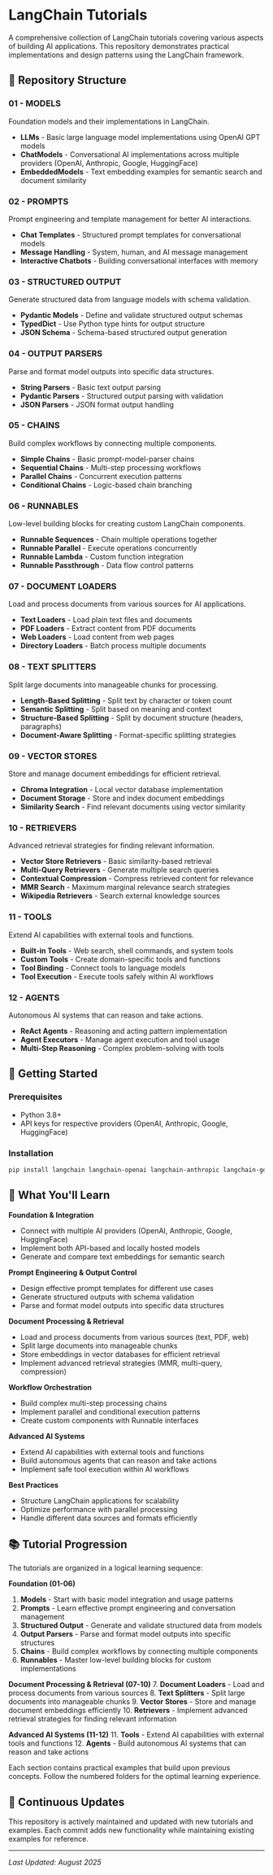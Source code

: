 # LangChain Tutorials

A comprehensive collection of LangChain tutorials covering various aspects of building AI applications. This repository demonstrates practical implementations and design patterns using the LangChain framework.

## 📁 Repository Structure

### 01 - MODELS
Foundation models and their implementations in LangChain.

- **LLMs** - Basic large language model implementations using OpenAI GPT models
- **ChatModels** - Conversational AI implementations across multiple providers (OpenAI, Anthropic, Google, HuggingFace)
- **EmbeddedModels** - Text embedding examples for semantic search and document similarity

### 02 - PROMPTS
Prompt engineering and template management for better AI interactions.

- **Chat Templates** - Structured prompt templates for conversational models
- **Message Handling** - System, human, and AI message management
- **Interactive Chatbots** - Building conversational interfaces with memory

### 03 - STRUCTURED OUTPUT
Generate structured data from language models with schema validation.

- **Pydantic Models** - Define and validate structured output schemas
- **TypedDict** - Use Python type hints for output structure
- **JSON Schema** - Schema-based structured output generation

### 04 - OUTPUT PARSERS
Parse and format model outputs into specific data structures.

- **String Parsers** - Basic text output parsing
- **Pydantic Parsers** - Structured output parsing with validation
- **JSON Parsers** - JSON format output handling

### 05 - CHAINS
Build complex workflows by connecting multiple components.

- **Simple Chains** - Basic prompt-model-parser chains
- **Sequential Chains** - Multi-step processing workflows
- **Parallel Chains** - Concurrent execution patterns
- **Conditional Chains** - Logic-based chain branching

### 06 - RUNNABLES
Low-level building blocks for creating custom LangChain components.

- **Runnable Sequences** - Chain multiple operations together
- **Runnable Parallel** - Execute operations concurrently
- **Runnable Lambda** - Custom function integration
- **Runnable Passthrough** - Data flow control patterns

### 07 - DOCUMENT LOADERS
Load and process documents from various sources for AI applications.

- **Text Loaders** - Load plain text files and documents
- **PDF Loaders** - Extract content from PDF documents
- **Web Loaders** - Load content from web pages
- **Directory Loaders** - Batch process multiple documents

### 08 - TEXT SPLITTERS
Split large documents into manageable chunks for processing.

- **Length-Based Splitting** - Split text by character or token count
- **Semantic Splitting** - Split based on meaning and context
- **Structure-Based Splitting** - Split by document structure (headers, paragraphs)
- **Document-Aware Splitting** - Format-specific splitting strategies

### 09 - VECTOR STORES
Store and manage document embeddings for efficient retrieval.

- **Chroma Integration** - Local vector database implementation
- **Document Storage** - Store and index document embeddings
- **Similarity Search** - Find relevant documents using vector similarity

### 10 - RETRIEVERS
Advanced retrieval strategies for finding relevant information.

- **Vector Store Retrievers** - Basic similarity-based retrieval
- **Multi-Query Retrievers** - Generate multiple search queries
- **Contextual Compression** - Compress retrieved content for relevance
- **MMR Search** - Maximum marginal relevance search strategies
- **Wikipedia Retrievers** - Search external knowledge sources

### 11 - TOOLS
Extend AI capabilities with external tools and functions.

- **Built-in Tools** - Web search, shell commands, and system tools
- **Custom Tools** - Create domain-specific tools and functions
- **Tool Binding** - Connect tools to language models
- **Tool Execution** - Execute tools safely within AI workflows

### 12 - AGENTS
Autonomous AI systems that can reason and take actions.

- **ReAct Agents** - Reasoning and acting pattern implementation
- **Agent Executors** - Manage agent execution and tool usage
- **Multi-Step Reasoning** - Complex problem-solving with tools

## 🚀 Getting Started

### Prerequisites
- Python 3.8+
- API keys for respective providers (OpenAI, Anthropic, Google, HuggingFace)

### Installation
```bash
pip install langchain langchain-openai langchain-anthropic langchain-google-genai langchain-huggingface python-dotenv scikit-learn numpy
```

## 🔧 What You'll Learn

**Foundation & Integration**
- Connect with multiple AI providers (OpenAI, Anthropic, Google, HuggingFace)
- Implement both API-based and locally hosted models
- Generate and compare text embeddings for semantic search

**Prompt Engineering & Output Control**
- Design effective prompt templates for different use cases
- Generate structured outputs with schema validation
- Parse and format model outputs into specific data structures

**Document Processing & Retrieval**
- Load and process documents from various sources (text, PDF, web)
- Split large documents into manageable chunks
- Store embeddings in vector databases for efficient retrieval
- Implement advanced retrieval strategies (MMR, multi-query, compression)

**Workflow Orchestration**
- Build complex multi-step processing chains
- Implement parallel and conditional execution patterns
- Create custom components with Runnable interfaces

**Advanced AI Systems**
- Extend AI capabilities with external tools and functions
- Build autonomous agents that can reason and take actions
- Implement safe tool execution within AI workflows

**Best Practices**
- Structure LangChain applications for scalability
- Optimize performance with parallel processing
- Handle different data sources and formats efficiently

## 📚 Tutorial Progression

The tutorials are organized in a logical learning sequence:

**Foundation (01-06)**
1. **Models** - Start with basic model integration and usage patterns
2. **Prompts** - Learn effective prompt engineering and conversation management
3. **Structured Output** - Generate and validate structured data from models
4. **Output Parsers** - Parse and format model outputs into specific structures
5. **Chains** - Build complex workflows by connecting multiple components
6. **Runnables** - Master low-level building blocks for custom implementations

**Document Processing & Retrieval (07-10)**
7. **Document Loaders** - Load and process documents from various sources
8. **Text Splitters** - Split large documents into manageable chunks
9. **Vector Stores** - Store and manage document embeddings efficiently
10. **Retrievers** - Implement advanced retrieval strategies for finding relevant information

**Advanced AI Systems (11-12)**
11. **Tools** - Extend AI capabilities with external tools and functions
12. **Agents** - Build autonomous AI systems that can reason and take actions

Each section contains practical examples that build upon previous concepts. Follow the numbered folders for the optimal learning experience.

## 🔄 Continuous Updates

This repository is actively maintained and updated with new tutorials and examples. Each commit adds new functionality while maintaining existing examples for reference.

---

*Last Updated: August 2025*
